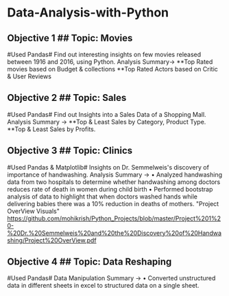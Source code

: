 # Data-Analysis-with-Python

## Objective 1 ## Topic: Movies  ##
#Used Pandas#
Find out interesting insights on few movies released between 1916 and 2016, using Python.
Analysis Summary->
**Top Rated movies based on Budget & collections 
**Top Rated Actors based on Critic & User Reviews

## Objective 2 ## Topic: Sales ##
#Used Pandas#
Find out Insights into a Sales Data of a Shopping Mall. 
Analysis Summary ->
**Top & Least Sales by Category, Product Type.
**Top & Least Sales by Profits.

## Objective 3 ## Topic: Clinics ##
#Used Pandas & Matplotlib#
Insights on Dr. Semmelweis's discovery of importance of handwashing.
Analysis Summary ->
• Analyzed handwashing data from two hospitals to determine whether handwashing among doctors reduces rate of death in women during child birth 
• Performed bootstrap analysis of data to highlight that when doctors washed hands while delivering babies there was a 10% reduction in deaths of mothers. 
"Project OverView Visuals"
https://github.com/mohikrish/Python_Projects/blob/master/Project%201%20-%20Dr.%20Semmelweis%20and%20the%20Discovery%20of%20Handwashing/Project%20OverView.pdf

## Objective 4 ## Topic: Data Reshaping ##
#Used Pandas#
Data Manipulation Summary ->
• Converted unstructured data in different sheets in excel to structured data on a single sheet.
